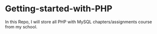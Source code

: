 # Getting-started-with-PHP
In this Repo, I will store all PHP with MySQL chapters/assignments course from my school.
